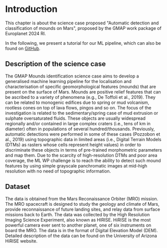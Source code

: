 # Introduction

This chapter is about the science case proposed "Automatic detection and classification of mounds on Mars", proposed by the GMAP work package of Europlanet 2024 RI.

In the following, we present a tutorial for our ML pipeline, which can also be found on [GitHub](https://github.com/epn-ml/Workshop-GMAP).

## Description of the science case

The GMAP Mounds identification science case aims to develop a generalised machine learning pipeline for the localisation and characterisation of specific geomorphological features (mounds) that are present on the surface of Mars. Mounds are positive relief features that can be ascribed to a variety of phenomena (e.g., De Toffoli et al., 2019). They can be related to monogenic edifices due to spring or mud volcanism, rootless cones on top of lava flows, pingos and so on. The focus of the investigation is related to the sedimentary/spring case of mud extrusion or sulphate oversaturated fluids. These objects are usually widespread regionally and/or contained in large complex craters (i.e., tens of km in diameter) often in populations of several hundred/thousands. Previously, automatic detections were performed in some of these cases (Pozzobon et al., 2019) using topographic data in limited areas (i.e., Digital Terrain Models (DTMs) as rasters whose cells represent height values) in order to discriminate these objects in terms of pre-trained morphometric parameters and map them. Due to the scarcity of high-resolution DTMs and poor area coverage, the ML WP challenge is to reach the ability to detect such mound features by using simple grayscale panchromatic images at mid-high resolution with no need of topographic information.


## Dataset

The data is obtained from the Mars Reconaissance Orbiter (MRO) mission. The MRO spacecraft is designed to study the geology and climate of Mars, provide reconnaissance of future landing sites, and relay data from surface missions back to Earth. The data was collected by the High Resolution Imaging Science Experiment, also known as HIRISE. HiRISE is the most powerful camera ever sent to another planet, one of six instruments on board the MRO. The data is in the format of Digital Elevation Model (DEM). Detailed description of the data can be found on the University of Arizona HiRISE website.


